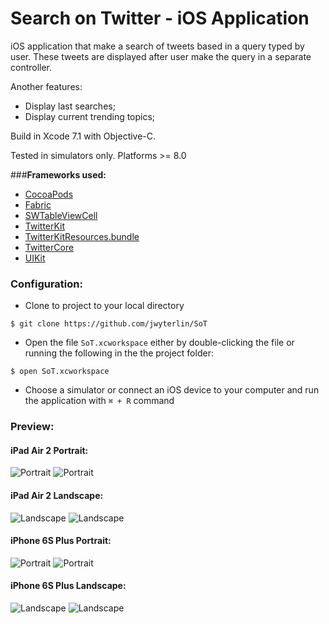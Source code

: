 # Search on Twitter - iOS Application

iOS application that make a search of tweets based in a query typed by user. These tweets are displayed after user make the query in a separate controller.

Another features:

- Display last searches;
- Display current trending topics;

Build in Xcode 7.1 with Objective-C.

Tested in simulators only. Platforms >= 8.0

###__Frameworks used:__

- [CocoaPods](https://cocoapods.org/)
- [Fabric](https://github.com/twitterdev/cannonball-ios/tree/master/Fabric.framework)
- [SWTableViewCell](https://github.com/CEWendel/SWTableViewCell)
- [TwitterKit](https://github.com/twitterdev/cannonball-ios/tree/master/TwitterKit.framework)
- [TwitterKitResources.bundle](https://github.com/twitterdev/cannonball-ios/tree/master/TwitterKit.framework/Versions/A/Resources/TwitterKitResources.bundle)
- [TwitterCore](https://github.com/twitterdev/cannonball-ios/tree/master/TwitterCore.framework)
- [UIKit](https://developer.apple.com/library/ios/documentation/UIKit/Reference/UIKit_Framework/)

### Configuration:

- Clone to project to your local directory
```
$ git clone https://github.com/jwyterlin/SoT
```
- Open the file `SoT.xcworkspace` either by double-clicking the file or running the following in the the project folder:

```
$ open SoT.xcworkspace
```
- Choose a simulator or connect an iOS device to your computer and run the application with  `⌘ + R` command

### Preview:

#### iPad Air 2 Portrait:

![Portrait](https://github.com/jwyterlin/SoT/blob/master/Screenshot/iPad-Air-2-Portrait-Main.png)
![Portrait](https://github.com/jwyterlin/SoT/blob/master/Screenshot/iPad-Air-2-Portrait-Detail.png)

#### iPad Air 2 Landscape:

![Landscape](https://github.com/jwyterlin/SoT/blob/master/Screenshot/iPad-Air-2-Landscape-Main.png)
![Landscape](https://github.com/jwyterlin/SoT/blob/master/Screenshot/iPad-Air-2-Landscape-Detail.png)

#### iPhone 6S Plus Portrait:

![Portrait](https://github.com/jwyterlin/SoT/blob/master/Screenshot/iPhone-6S-Plus-Portrait-Main.png)
![Portrait](https://github.com/jwyterlin/SoT/blob/master/Screenshot/iPhone-6S-Plus-Portrait-Detail.png)

#### iPhone 6S Plus Landscape:

![Landscape](https://github.com/jwyterlin/SoT/blob/master/Screenshot/iPhone-6S-Plus-Landscape-Main.png)
![Landscape](https://github.com/jwyterlin/SoT/blob/master/Screenshot/iPhone-6S-Plus-Landscape-Detail.png)
